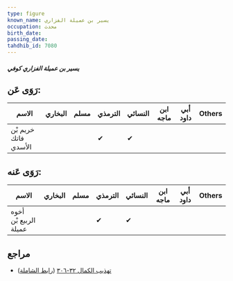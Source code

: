 ```yaml
---
type: figure
known_name: يسير بن عميلة الفزاري
occupation: محدث
birth_date:
passing_date:
tahdhib_id: 7080
---
```

##### يسير بن عميلة الفزاري كوفي

## رَوَى عَن:
| الاسم                | البخاري | مسلم | الترمذي | النسائي | ابن ماجه | أبي داود | Others |
| -------------------- | ------- | ---- | ------- | ------- | -------- | -------- | ------ |
| خريم بْن فاتك الأسدي |         |      | ✔       | ✔       |          |          |        |
## رَوَى عَنه:
| الاسم                 | البخاري | مسلم | الترمذي | النسائي | ابن ماجه | أبي داود | Others |
| --------------------- | ------- | ---- | ------- | ------- | -------- | -------- | ------ |
| أخوه الربيع بْن عميلة |         |      | ✔       | ✔       |          |          |        |
## مراجع
- [تهذيب الكمال ٣٢-٣٠٦](obsidian://open?vault=Tahdhib-al-Kamal&file=Figures/٧٠٨٠-يسير%20بن%20عميلة%20الفزاري%20كوفي) ([رابط الشاملة](https://shamela.ws/book/3722/17420))